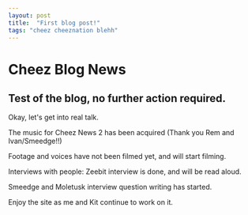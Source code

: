 ```yaml
---
layout: post
title:  "First blog post!"
tags: "cheez cheeznation blehh"
---
```

# Cheez Blog News
Test of the blog, no further action required.
----------------------------------------------------


Okay, let's get into real talk.

The music for Cheez News 2 has been acquired (Thank you Rem and Ivan/Smeedge!!)

Footage and voices have not been filmed yet, and will start filming.

Interviews with people: Zeebit interview is done, and will be read aloud.

Smeedge and Moletusk interview question writing has started. 

Enjoy the site as me and Kit continue to work on it.


